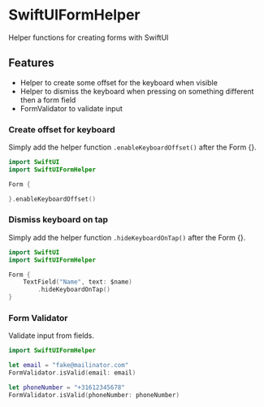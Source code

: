 # SwiftUIFormHelper
Helper functions for creating forms with SwiftUI

## Features

- Helper to create some offset for the keyboard when visible
- Helper to dismiss the keyboard when pressing on something different then a form field
- FormValidator to validate input

### Create offset for keyboard

Simply add the helper function `.enableKeyboardOffset()` after the Form {}.

```swift
import SwiftUI 
import SwiftUIFormHelper

Form {

}.enableKeyboardOffset()
```

### Dismiss keyboard on tap

Simply add the helper function `.hideKeyboardOnTap()` after the Form {}.

```swift
import SwiftUI 
import SwiftUIFormHelper

Form {
    TextField("Name", text: $name)
        .hideKeyboardOnTap()
}
```

### Form Validator

Validate input from fields.

```swift
import SwiftUIFormHelper

let email = "fake@mailinator.com"
FormValidator.isValid(email: email)

let phoneNumber = "+31612345678"
FormValidator.isValid(phoneNumber: phoneNumber)
```
